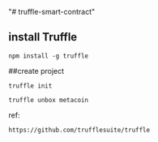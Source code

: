 "# truffle-smart-contract" 

## install Truffle
```
npm install -g truffle 
```

##create project
```
truffle init
```
```
truffle unbox metacoin
```









ref:
```
https://github.com/trufflesuite/truffle
```